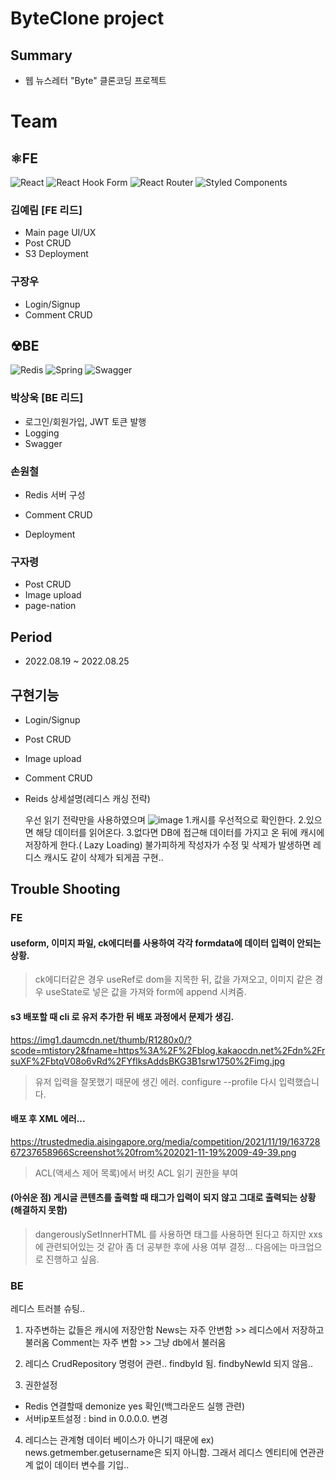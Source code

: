 # ByteClone project
## Summary
- 웹 뉴스레터 "Byte" 클론코딩 프로젝트

# Team
## ⚛FE 
![React](https://img.shields.io/badge/react-%2320232a.svg?style=for-the-badge&logo=react&logoColor=%2361DAFB)
![React Hook Form](https://img.shields.io/badge/React%20Hook%20Form-%23EC5990.svg?style=for-the-badge&logo=reacthookform&logoColor=white)
![React Router](https://img.shields.io/badge/React_Router-CA4245?style=for-the-badge&logo=react-router&logoColor=white)
![Styled Components](https://img.shields.io/badge/styled--components-DB7093?style=for-the-badge&logo=styled-components&logoColor=white)
### 김예림 [FE 리드]
- Main page UI/UX
- Post CRUD
- S3 Deployment
### 구장우
- Login/Signup
- Comment CRUD

## ☢BE
![Redis](https://img.shields.io/badge/redis-%23DD0031.svg?style=for-the-badge&logo=redis&logoColor=white)
![Spring](https://img.shields.io/badge/spring-%236DB33F.svg?style=for-the-badge&logo=spring&logoColor=white)
![Swagger](https://img.shields.io/badge/-Swagger-%23Clojure?style=for-the-badge&logo=swagger&logoColor=white)
### 박상욱 [BE 리드]
- 로그인/회원가입, JWT 토큰 발행
- Logging
- Swagger
### 손원철
- Redis 서버 구성
   
- Comment CRUD
- Deployment
### 구자령
- Post CRUD
- Image upload
- page-nation

## Period
- 2022.08.19 ~ 2022.08.25

## 구현기능
- Login/Signup
- Post CRUD
- Image upload
- Comment CRUD
- Reids 상세설명(레디스 캐싱 전략)
   
   우선 읽기 전략만을 사용하였으며
   ![image](https://user-images.githubusercontent.com/108961843/186596308-bb4cbf96-840d-40c5-b5c1-f2504181f331.png)
   1.캐시를 우선적으로 확인한다.
   2.있으면 해당 데이터를 읽어온다.
   3.없다면 DB에 접근해 데이터를 가지고 온 뒤에 캐시에 저장하게 한다.( Lazy Loading)
   불가피하게 작성자가 수정 및 삭제가 발생하면 레디스 캐시도 같이 삭제가 되게끔 구현..
  
## Trouble Shooting
### FE
#### useform, 이미지 파일, ck에디터를 사용하여 각각 formdata에 데이터 입력이 안되는 상황.
> ck에디터같은 경우 useRef로 dom을 지목한 뒤, 값을 가져오고, 이미지 같은 경우 useState로 넣은 값을 가져와 form에 append 시켜줌.

#### s3 배포할 때 cli 로 유저 추가한 뒤 배포 과정에서 문제가 생김.
https://img1.daumcdn.net/thumb/R1280x0/?scode=mtistory2&fname=https%3A%2F%2Fblog.kakaocdn.net%2Fdn%2FrsuXF%2FbtqV08o6vRd%2FYflksAddsBKG3B1srw1750%2Fimg.jpg
> 유저 입력을 잘못했기 때문에 생긴 에러. configure --profile 다시 입력했습니다.

#### 배포 후 XML 에러...
https://trustedmedia.aisingapore.org/media/competition/2021/11/19/16372867237658966Screenshot%20from%202021-11-19%2009-49-39.png
> ACL(액세스 제어 목록)에서 버킷 ACL 읽기 권한을 부여

#### (아쉬운 점) 게시글 콘텐츠를 출력할 때 태그가 입력이 되지 않고 그대로 출력되는 상황 (해결하지 못함)
>dangerouslySetInnerHTML 를 사용하면 태그를 사용하면 된다고 하지만 xxs에 관련되어있는 것 같아 좀 더 공부한 후에 사용 여부 결정... 다음에는 마크업으로 진행하고 싶음.

### BE

레디스 트러블 슈팅..
1. 자주변하는 값들은 캐시에 저장안함
News는 자주 안변함 >> 레디스에서 저장하고 불러옴
Comment는 자주 변함 >> 그냥 db에서 불러옴

2. 레디스 CrudRepository 명령어 관련..
findbyId 됨. 
findbyNewId 되지 않음..

3. 권한설정  
- Redis 연결할때 demonize yes 확인(백그라운드 실행 관련)
- 서버ip포트설정 : bind in 0.0.0.0. 변경

4. 레디스는 관계형 데이터 베이스가 아니기 때문에 
 ex) news.getmember.getusername은 되지 아니함.
그래서 레디스 엔티티에 연관관계 없이 데이터 변수를 기입..

